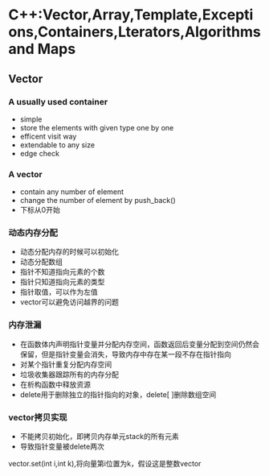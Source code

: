 # C++:Vector,Array,Template,Exceptions,Containers,Lterators,Algorithms and Maps 

## Vector

### A usually used container

* simple
* store the elements with given type one by one 
* efficent visit way
* extendable to any size
* edge check

### A vector

* contain any number of element
* change the number of element by push_back()
* 下标从0开始

### 动态内存分配

* 动态分配内存的时候可以初始化
* 动态分配数组
* 指针不知道指向元素的个数
* 指针只知道指向元素的类型
* 指针取值，可以作为左值
* vector可以避免访问越界的问题

### 内存泄漏

* 在函数体内声明指针变量并分配内存空间，函数返回后变量分配到空间仍然会保留，但是指针变量会消失，导致内存中存在某一段不存在指针指向
* 对某个指针重复分配内存空间
* 垃圾收集器跟踪所有的内存分配
* 在析构函数中释放资源
* delete用于删除独立的指针指向的对象，delete[ ]删除数组空间

### vector拷贝实现

* 不能拷贝初始化，即拷贝内存单元stack的所有元素
* 导致指针变量被delete两次

vector.set(int i,int k),将向量第i位置为k，假设这是整数vector

